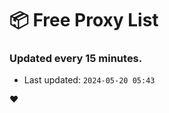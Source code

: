 # :package: Free Proxy List
### Updated every 15 minutes.

- Last updated: `2024-05-20 05:43`

:heart:
